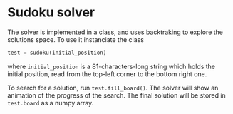# Sudoku solver
The solver is implemented in a class, and uses backtraking to explore the solutions space. To use it instanciate the class

```python
test = sudoku(initial_position)
```

where `initial_position` is a 81-characters-long string which holds the initial position, read from the top-left corner to the bottom right one. 

To search for a solution, run `test.fill_board()`. The solver will show an animation of the progress of the search. The final solution will be stored in `test.board` as a numpy array.

